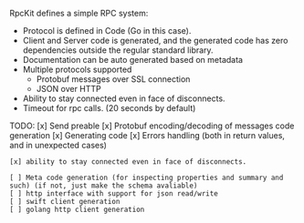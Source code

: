 RpcKit defines a simple RPC system:

- Protocol is defined in Code (Go in this case).
- Client and Server code is generated, and the generated code has zero dependencies outside the regular standard library.
- Documentation can be auto generated based on metadata
- Multiple protocols supported
	- Protobuf messages over SSL connection
	- JSON over HTTP
- Ability to stay connected even in face of disconnects.
- Timeout for rpc calls. (20 seconds by default)


TODO:
	[x] Send preable
	[x] Protobuf encoding/decoding of messages code generation
	[x] Generating code
	[x] Errors handling (both in return values, and in unexpected cases)

	[x] ability to stay connected even in face of disconnects.

	[ ] Meta code generation (for inspecting properties and summary and such) (if not, just make the schema avaliable)
	[ ] http interface with support for json read/write
	[ ] swift client generation
	[ ] golang http client generation
